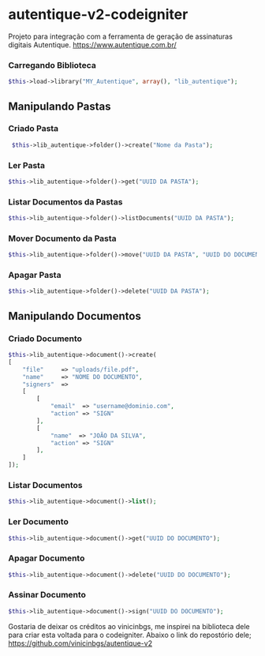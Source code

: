 # autentique-v2-codeigniter
Projeto para integração com a ferramenta de geração de assinaturas digitais Autentique.
https://www.autentique.com.br/

### Carregando Biblioteca
```php
$this->load->library("MY_Autentique", array(), "lib_autentique");
```

## Manipulando Pastas

### Criado Pasta
```php
 $this->lib_autentique->folder()->create("Nome da Pasta");
```
### Ler Pasta
```php
$this->lib_autentique->folder()->get("UUID DA PASTA");	
```
### Listar Documentos da Pastas
```php
$this->lib_autentique->folder()->listDocuments("UUID DA PASTA");
```
### Mover Documento da Pasta
```php
$this->lib_autentique->folder()->move("UUID DA PASTA", "UUID DO DOCUMENTO");
```
### Apagar Pasta
```php
$this->lib_autentique->folder()->delete("UUID DA PASTA");
```

## Manipulando Documentos

### Criado Documento
```php
$this->lib_autentique->document()->create(
[
	"file" 	   => "uploads/file.pdf",
	"name" 	   => "NOME DO DOCUMENTO",
	"signers"  => 
	[
		[
			"email"  => "username@dominio.com",
			"action" => "SIGN"
		],
		[
			"name"  => "JOÃO DA SILVA",
			"action" => "SIGN"
		],
	]
]);	
```
### Listar Documentos
```php
$this->lib_autentique->document()->list();
```
### Ler Documento
```php
$this->lib_autentique->document()->get("UUID DO DOCUMENTO");
```
### Apagar Documento
```php
$this->lib_autentique->document()->delete("UUID DO DOCUMENTO");
```
### Assinar Documento
```php
$this->lib_autentique->document()->sign("UUID DO DOCUMENTO");
```

Gostaria de deixar os créditos ao vinicinbgs, me inspirei na biblioteca dele para criar esta voltada para o codeigniter. Abaixo o link do repostório dele;
https://github.com/vinicinbgs/autentique-v2
